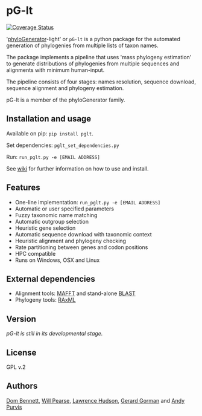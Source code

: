 # pG-lt
[![Coverage Status](https://coveralls.io/repos/DomBennett/pG-lt/badge.svg?branch=master)](https://coveralls.io/r/DomBennett/pG-lt?branch=master)

'[phyloGenerator][pG]-light' or `pG-lt` is a python package for the automated
generation of phylogenies from multiple lists of taxon names.

The package implements a pipeline that uses 'mass phylogeny estimation' to
generate distributions of phylogenies from multiple sequences and alignments
with minimum human-input.

The pipeline consists of four stages: names resolution, sequence download,
sequence alignment and phylogeny estimation.

pG-lt is a member of the phyloGenerator family.

## Installation and usage

Available on pip: `pip install pglt`.

Set dependencies: `pglt_set_dependencies.py`

Run: `run_pglt.py -e [EMAIL ADDRESS]`

See [wiki][wiki] for further information on how to use and install.

## Features

* One-line implementation: `run_pglt.py -e [EMAIL ADDRESS]`
* Automatic or user specified parameters
* Fuzzy taxonomic name matching
* Automatic outgroup selection
* Heuristic gene selection
* Automatic sequence download with taxonomic context
* Heuristic alignment and phylogeny checking
* Rate partitioning between genes and codon positions
* HPC compatible
* Runs on Windows, OSX and Linux

## External dependencies

* Alignment tools: [MAFFT][mafft] and stand-alone [BLAST][blast]
* Phylogeny tools: [RAxML][raxml]

## Version

*pG-lt is still in its developmental stage.*

## License

GPL v.2

## Authors
[Dom Bennett][db], [Will Pearse][wp], [Lawrence Hudson][lh],
[Gerard Gorman][gg] and [Andy Purvis][ap]

<!-- References -->
[db]: https://github.com/DomBennett
[wp]: https://github.com/willpearse
[lh]: https://github.com/quicklizard99
[gg]: https://github.com/ggorman
[ap]: https://github.com/AndyPurvis
[pG]: http://willpearse.github.io/phyloGenerator/
[wiki]: https://github.com/DomBennett/pG-lt/wiki
[mafft]: http://mafft.cbrc.jp/alignment/software/
[raxml]: https://github.com/stamatak/standard-RAxML
[blast]: http://blast.ncbi.nlm.nih.gov/Blast.cgi?PAGE_TYPE=BlastDocs&DOC_TYPE=Download

